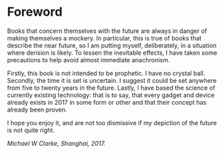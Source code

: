 <!---
cover-image:  bookcover.jpg
title:
- type: main
  text: Consensus
- type: subtitle
  text: What price a child's life?
subject: [science fiction, fiction, sci-fi, transhumanism, consciousness, near-future, augmentation, hive-mind]
creator:
- role: author
  text: Michael W Clarke
publisher: avastmick
rights: (c) 2017 Michael W Clarke
description: |
  The world is in turmoil at the technology that is encroaching upon our biology. At the centre of events is a dangerously sick young girl. Her despairing grandfather and grieving mother question the options offered to them. Will saving her life in fact mean losing her? Are interested parties using her situation for their own ends?  
--->

<!-- 
Editing: 
    1. Need to clean up paragraphs and indents
    2. Work out how to style the chapters headings so they are centred
    3. Possibly style so the first letter of each chapter has a different look
    4. Other

 -->
# Foreword

Books that concern themselves with the future are always in danger of making themselves a mockery. In particular, this is true of books that describe the near future, so I am putting myself, deliberately, in a situation where derision is likely. To lessen the inevitable effects, I have taken some precautions to help avoid almost immediate anachronism.

Firstly, this book is not intended to be prophetic. I have no crystal ball. Secondly, the time it is set is uncertain. I suggest it could be set anywhere from five to twenty years in the future. Lastly, I have based the science of currently existing technology: that is to say, that every gadget and device already exists in 2017 in some form or other and that their concept has already been proven.

I hope you enjoy it, and are not too dismissive if my depiction of the future is not quite right.

*Michael W Clarke, Shanghai, 2017.*


